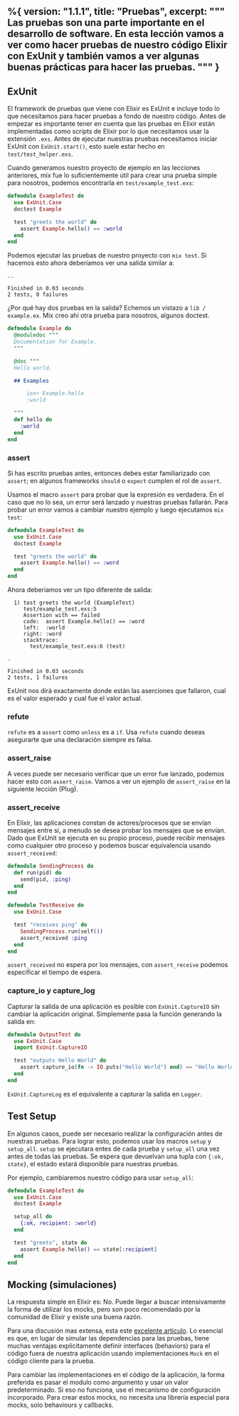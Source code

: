 %{
  version: "1.1.1",
  title: "Pruebas",
  excerpt: """
  Las pruebas son una parte importante en el desarrollo de software.
  En esta lección vamos a ver como hacer pruebas de nuestro código Elixir con ExUnit y también vamos a ver algunas buenas prácticas para hacer las pruebas.
  """
}
---

## ExUnit

El framework de pruebas que viene con Elixir es ExUnit e incluye todo lo que necesitamos para hacer pruebas a fondo de nuestro código.
Antes de empezar es importante tener en cuenta que las pruebas en Elixir están implementadas como scripts de Elixir por lo que necesitamos usar la extensión `.exs`.
Antes de ejecutar nuestras pruebas necesitamos iniciar ExUnit con `ExUnit.start()`, esto suele estar hecho en `test/test_helper.exs`.

Cuando generamos nuestro proyecto de ejemplo en las lecciones anteriores, mix fue lo suficientemente útil para crear una prueba simple para nosotros, podemos encontrarla en `test/example_test.exs`:

```elixir
defmodule ExampleTest do
  use ExUnit.Case
  doctest Example

  test "greets the world" do
    assert Example.hello() == :world
  end
end
```

Podemos ejecutar las pruebas de nuestro proyecto con `mix test`.
Si hacemos esto ahora deberíamos ver una salida similar a:

```shell
..

Finished in 0.03 seconds
2 tests, 0 failures
```

¿Por qué hay dos pruebas en la salida? Echemos un vistazo a `lib / example.ex`.
Mix creo ahí otra prueba para nosotros, algunos doctest.

```elixir
defmodule Example do
  @moduledoc """
  Documentation for Example.
  """

  @doc """
  Hello world.

  ## Examples

      iex> Example.hello
      :world

  """
  def hello do
    :world
  end
end
```

### assert

Si has escrito pruebas antes, entonces debes estar familiarizado con `assert`; en algunos frameworks `should` o `expect` cumplen el rol de `assert`.

Usamos el macro `assert` para probar que la expresión es verdadera.
En el caso que no lo sea, un error será lanzado y nuestras pruebas fallarán.
Para probar un error vamos a cambiar nuestro ejemplo y luego ejecutamos `mix test`:

```elixir
defmodule ExampleTest do
  use ExUnit.Case
  doctest Example

  test "greets the world" do
    assert Example.hello() == :word
  end
end
```

Ahora deberíamos ver un tipo diferente de salida:

```shell
  1) test greets the world (ExampleTest)
     test/example_test.exs:5
     Assertion with == failed
     code:  assert Example.hello() == :word
     left:  :world
     right: :word
     stacktrace:
       test/example_test.exs:6 (test)

.

Finished in 0.03 seconds
2 tests, 1 failures
```

ExUnit nos dirá exactamente donde están las aserciones que fallaron, cual es el valor esperado y cual fue el valor actual.

### refute

`refute` es a `assert` como `unless` es a `if`.
Usa `refute` cuando deseas asegurarte que una declaración siempre es falsa.

### assert_raise

A veces puede ser necesario verificar que un error fue lanzado, podemos hacer esto con `assert_raise`.
Vamos a ver un ejemplo de `assert_raise` en la siguiente lección (Plug).

### assert_receive

En Elixir, las aplicaciones constan de actores/procesos que se envían mensajes entre si, a menudo se desea probar los mensajes que se envían.
Dado que ExUnit se ejecuta en su propio proceso, puede recibir mensajes como cualquier otro proceso y podemos buscar equivalencia usando `assert_received`:

```elixir
defmodule SendingProcess do
  def run(pid) do
    send(pid, :ping)
  end
end

defmodule TestReceive do
  use ExUnit.Case

  test "receives ping" do
    SendingProcess.run(self())
    assert_received :ping
  end
end
```

`assert_received` no espera por los mensajes, con `assert_receive` podemos especificar el tiempo de espera.

### capture_io y capture_log

Capturar la salida de una aplicación es posible con `ExUnit.CaptureIO` sin cambiar la aplicación original.
Simplemente pasa la función generando la salida en:

```elixir
defmodule OutputTest do
  use ExUnit.Case
  import ExUnit.CaptureIO

  test "outputs Hello World" do
    assert capture_io(fn -> IO.puts("Hello World") end) == "Hello World\n"
  end
end
```

`ExUnit.CaptureLog` es el equivalente a capturar la salida en `Logger`.

## Test Setup

En algunos casos, puede ser necesario realizar la configuración antes de nuestras pruebas.
Para lograr esto, podemos usar los macros `setup` y `setup_all`.
`setup` se ejecutara entes de cada prueba y `setup_all` una vez antes de todas las pruebas.
Se espera que devuelvan una tupla con `{:ok, state}`, el estado estará disponible para nuestras pruebas.

Por ejemplo, cambiaremos nuestro código para usar `setup_all`:

```elixir
defmodule ExampleTest do
  use ExUnit.Case
  doctest Example

  setup_all do
    {:ok, recipient: :world}
  end

  test "greets", state do
    assert Example.hello() == state[:recipient]
  end
end
```

## Mocking (simulaciones)

La respuesta simple en Elixir es: No.
Puede llegar a buscar intensivamente la forma de utilizar los mocks, pero son poco recomendado por la comunidad de Elixir y existe una buena razón.

Para una discusión mas extensa, esta este [excelente articulo](http://blog.plataformatec.com.br/2015/10/mocks-and-explicit-contracts/).
Lo esencial es que, en lugar de simular las dependencias para las pruebas, tiene muchas ventajas explicitamente definir interfaces (behaviors) para el código fuera de nuestra aplicación usando implementaciones `Mock` en el código cliente para la prueba.

Para cambiar las implementaciones en el código de la aplicación, la forma preferida es pasar el modulo como argumento y usar un valor predeterminado.
Si eso no funciona, use el mecanismo de configuración incorporado.
Para crear estos mocks, no necesita una librería especial para mocks, solo behaviours y callbacks.
